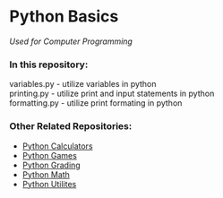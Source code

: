 # Python Basics
*Used for Computer Programming*

### In this repository:  
variables.py - utilize variables in python  
printing.py - utilize print and input statements in python  
formatting.py - utilize print formating in python  

### Other Related Repositories:
* [Python Calculators](https://github.com/tojimjiang/python-calculators)  
* [Python Games](https://github.com/tojimjiang/python-games)  
* [Python Grading](https://github.com/tojimjiang/python-grading)  
* [Python Math](https://github.com/tojimjiang/python-math)  
* [Python Utilites](https://github.com/tojimjiang/python-utilites)  
